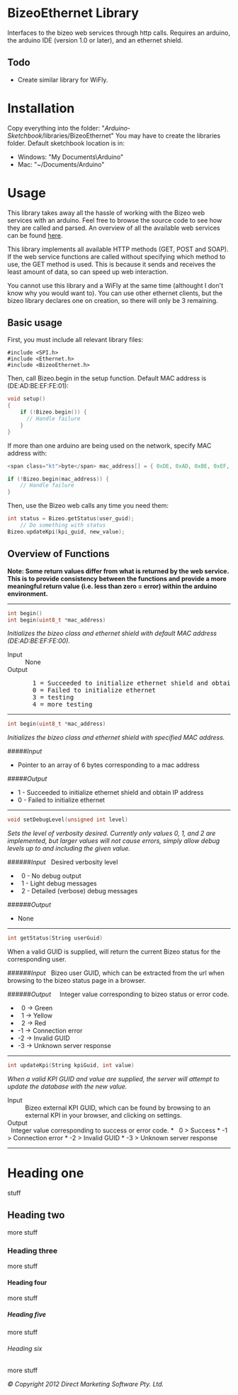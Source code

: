 # BizeoEthernet Library
Interfaces to the bizeo web services through http calls. Requires an arduino, the arduino IDE (version 1.0 or later), and an ethernet shield.

## Todo
* Create similar library for WiFly.

# Installation
Copy everything into the folder: "*Arduino-Sketchbook*/libraries/BizeoEthernet"
You may have to create the libraries folder. Default sketchbook location is in:

* Windows: "My Documents\Arduino"
* Mac: "~/Documents/Arduino"

# Usage
This library takes away all the hassle of working with the Bizeo web services with an arduino. Feel free to browse the source code to see how they are called and parsed. An overview of all the available web services can be found [here](http://bizeocloudws.cloudapp.net/PublicWS.asmx).

This library implements all available HTTP methods (GET, POST and SOAP). If the web service functions are called without specifying which method to use, the GET method is used. This is because it sends and receives the least amount of data, so can speed up web interaction.

You cannot use this library and a WiFly at the same time (althought I don't know why you would want to). You can use other ethernet clients, but the bizeo library declares one on creation, so there will only be 3 remaining.

## Basic usage
First, you must include all relevant library files:

````
#include <SPI.h>
#include <Ethernet.h>
#include <BizeoEthernet.h>
````

Then, call Bizeo.begin in the setup function. Default MAC address is (DE:AD:BE:EF:FE:01):

````c
void setup()
{
    if (!Bizeo.begin()) {
      // Handle failure
    }
}
````

If more than one arduino are being used on the network, specify  MAC address with:

````c
<span class="kt">byte</span> mac_address[] = { 0xDE, 0xAD, 0xBE, 0xEF, 0xFE, 0x02 };

if (!Bizeo.begin(mac_address)) {
    // Handle failure
}
````

Then, use the Bizeo web calls any time you need them:

````c
int status = Bizeo.getStatus(user_guid);
    // Do something with status
Bizeo.updateKpi(kpi_guid, new_value);
````

## Overview of Functions

**Note: Some return values differ from what is returned by the web service. This is to provide consistency between the functions and provide a more meaningful return value (i.e. less than zero = error) within the arduino environment.**

--------------------------------

````c
int begin()
int begin(uint8_t *mac_address)
````

*Initializes the bizeo class and ethernet shield with default MAC address (DE:AD:BE:EF:FE:00).*

<dl>
  <dt>Input</dt>
  <dd>
  None
  </dd>
  <dt>Output</dt>
  <dd>
<pre>
  1 = Succeeded to initialize ethernet shield and obtain IP address  
  0 = Failed to initialize ethernet  
  3 = testing  
  4 = more testing  
</pre>
  </dd>
</dl>
  

--------------------------------

````c
int begin(uint8_t *mac_address)
````

*Initializes the bizeo class and ethernet shield with specified MAC address.*

#####*Input*
* Pointer to an array of 6 bytes corresponding to a mac address

#####*Output*
* 1 - Succeeded to initialize ethernet shield and obtain IP address
* 0 - Failed to initialize ethernet

--------------------------------

```c
void setDebugLevel(unsigned int level)
```

*Sets the level of verbosity desired. Currently only values 0, 1, and 2 are implemented, but larger values will not cause errors, simply allow debug levels up to and including the given value.*

######*Input*
&nbsp; Desired verbosity level
* &nbsp; 0 - No debug output
* &nbsp; 1 - Light debug messages
* &nbsp; 2 - Detailed (verbose) debug messages

######*Output*
* None  
  

--------------------------------

```c
int getStatus(String userGuid)
```

When a valid GUID is supplied, will return the current Bizeo status for the corresponding user.

######*Input*
&nbsp; Bizeo user GUID, which can be extracted from the url when browsing to the bizeo status page in a browser.

######*Output*
&nbsp; &nbsp; Integer value corresponding to bizeo status or error code.
* &nbsp; 0 -> Green
* &nbsp; 1 -> Yellow
* &nbsp; 2 -> Red
* -1 -> Connection error
* -2 -> Invalid GUID
* -3 -> Unknown server response
  

--------------------------------

```c
int updateKpi(String kpiGuid, int value)
```

*When a valid KPI GUID and value are supplied, the server will attempt to update the database with the new value.*
<dl>
  <dt>Input</dt>
  <dd>Bizeo external KPI GUID, which can be found by browsing to an external KPI in your browser, and clicking on settings.</dd>
  <dt>Output</dt>
&nbsp; Integer value corresponding to success or error code.
* &nbsp; 0 > Success
* -1 > Connection error
* -2 > Invalid GUID
* -3 > Unknown server response

--------------------------------


Heading one
=====================
stuff

Heading two
---------------------
more stuff

### Heading three
more stuff

#### Heading four
more stuff

##### Heading five
more stuff

###### Heading six
more stuff

*&copy; Copyright 2012 Direct Marketing Software Pty. Ltd.*

